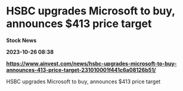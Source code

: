 # HSBC upgrades Microsoft to buy, announces $413 price target
**Stock News**

**2023-10-26 08:38**

**https://www.ainvest.com/news/hsbc-upgrades-microsoft-to-buy-announces-413-price-target-231010001f441c6a08126b51/**

HSBC upgrades Microsoft to buy, announces $413 price target